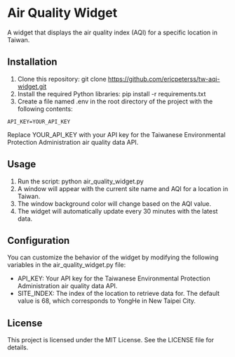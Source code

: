 # Air Quality Widget
A widget that displays the air quality index (AQI) for a specific location in Taiwan.

## Installation
1. Clone this repository: git clone https://github.com/ericpeterss/tw-aqi-widget.git
2. Install the required Python libraries: pip install -r requirements.txt
3. Create a file named .env in the root directory of the project with the following contents:

<code>API_KEY=YOUR_API_KEY</code>

Replace YOUR_API_KEY with your API key for the Taiwanese Environmental Protection Administration air quality data API.

## Usage
1. Run the script: python air_quality_widget.py
2. A window will appear with the current site name and AQI for a location in Taiwan.
3. The window background color will change based on the AQI value.
4. The widget will automatically update every 30 minutes with the latest data.

## Configuration
You can customize the behavior of the widget by modifying the following variables in the air_quality_widget.py file:

- API_KEY: Your API key for the Taiwanese Environmental Protection Administration air quality data API.
- SITE_INDEX: The index of the location to retrieve data for. The default value is 68, which corresponds to YongHe in New Taipei City.

## License
This project is licensed under the MIT License. See the LICENSE file for details.